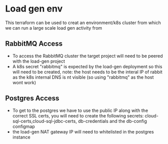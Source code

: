 # Load gen env
This terraform can be used to creat an environment/k8s cluster from which we can run a large scale load gen activity from

##  RabbitMQ Access

- To access the RabbitMQ cluster the target project will need to be peered with the load-gen project
- A k8s secret "rabbitmq" is expected by the load-gen deployment so this will need to be created, note: the host needs
to be the interal IP of rabbit as the k8s internal DNS is nt visible (so using "rabbitmq" as the host wont work)


##  Postgres Access
- To get to the postgres we have to use the public IP along with the correct SSL certs, you will need to create the
following secrets: cloud-sql-certs,cloud-sql-jdbc-certs, db-credentials and the db-config configmap
- the load-gen NAT gateway IP will need to whitelisted in the postgres instance
